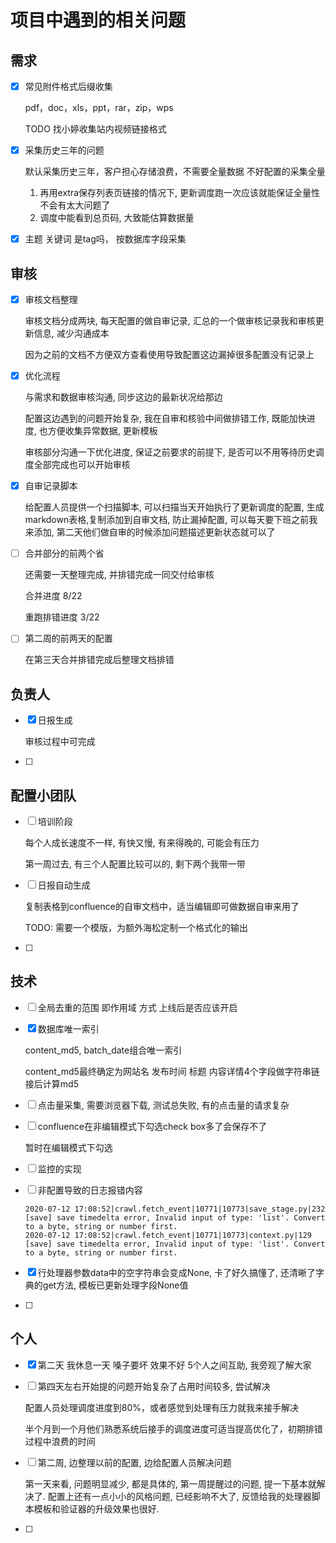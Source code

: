 # 项目中遇到的相关问题



## 需求

-   [x] 常见附件格式后缀收集 

    pdf，doc，xls，ppt，rar，zip，wps

    TODO 找小婷收集站内视频链接格式

-   [x] 采集历史三年的问题

    默认采集历史三年，客户担心存储浪费，不需要全量数据 不好配置的采集全量

    1.  再用extra保存列表页链接的情况下, 更新调度跑一次应该就能保证全量性不会有太大问题了
    2.  调度中能看到总页码, 大致能估算数据量

-   [x] 主题 关键词 是tag吗， 按数据库字段采集

    

## 审核

-   [x] 审核文档整理

    审核文档分成两块, 每天配置的做自审记录, 汇总的一个做审核记录我和审核更新信息, 减少沟通成本

    因为之前的文档不方便双方查看使用导致配置这边漏掉很多配置没有记录上

-   [x] 优化流程

    与需求和数据审核沟通, 同步这边的最新状况给那边

    配置这边遇到的问题开始复杂, 我在自审和核验中间做排错工作, 既能加快进度, 也方便收集异常数据, 更新模板

    审核部分沟通一下优化进度, 保证之前要求的前提下, 是否可以不用等待历史调度全部完成也可以开始审核

-   [x] 自审记录脚本

    给配置人员提供一个扫描脚本, 可以扫描当天开始执行了更新调度的配置, 生成markdown表格,复制添加到自审文档, 防止漏掉配置, 可以每天要下班之前我来添加, 第二天他们做自审的时候添加问题描述更新状态就可以了
    
-   [ ] 合并部分的前两个省

    还需要一天整理完成, 并排错完成一同交付给审核

    合并进度 8/22

    重跑排错进度 3/22

-   [ ] 第二周的前两天的配置

    在第三天合并排错完成后整理文档排错

## 负责人

-   [x] 日报生成

    审核过程中可完成

-   [ ] 

## 配置小团队

-   [ ] 培训阶段

    每个人成长速度不一样, 有快又慢, 有来得晚的, 可能会有压力

    第一周过去, 有三个人配置比较可以的, 剩下两个我带一带

-   [ ] 日报自动生成

    复制表格到confluence的自审文档中，适当编辑即可做数据自审来用了

    TODO: 需要一个模版，为额外海松定制一个格式化的输出

-   [ ] 



## 技术

-   [ ] 全局去重的范围 即作用域 方式 上线后是否应该开启

-   [x] 数据库唯一索引

    content_md5, batch_date组合唯一索引

    content_md5最终确定为网站名 发布时间 标题 内容详情4个字段做字符串链接后计算md5

-   [ ] 点击量采集, 需要浏览器下载, 测试总失败, 有的点击量的请求复杂

-   [ ] confluence在非编辑模式下勾选check box多了会保存不了

    暂时在编辑模式下勾选

-   [ ] 监控的实现

-   [ ] 非配置导致的日志报错内容

    ```
    2020-07-12 17:08:52|crawl.fetch_event|10771|10773|save_stage.py|232 [save] save timedelta error, Invalid input of type: 'list'. Convert to a byte, string or number first.
    2020-07-12 17:08:52|crawl.fetch_event|10771|10773|context.py|129 [save] save timedelta error, Invalid input of type: 'list'. Convert to a byte, string or number first.
    ```

-   [x] 行处理器参数data中的空字符串会变成None, 卡了好久搞懂了, 还清晰了字典的get方法, 模板已更新处理字段None值

-   [ ] 

## 个人

-   [x] 第二天 我休息一天 嗓子要坏 效果不好
    5个人之间互助, 我旁观了解大家
    
-   [ ] 第四天左右开始提的问题开始复杂了占用时间较多, 尝试解决

    配置人员处理调度进度到80%，或者感觉到处理有压力就我来接手解决

    半个月到一个月他们熟悉系统后接手的调度进度可适当提高优化了，初期排错过程中浪费的时间

-   [ ] 第二周, 边整理以前的配置, 边给配置人员解决问题

    第一天来看, 问题明显减少, 都是具体的, 第一周提醒过的问题, 提一下基本就解决了. 配置上还有一点小小的风格问题, 已经影响不大了, 反馈给我的处理器脚本模板和验证器的升级效果也很好.

-   [ ] 



